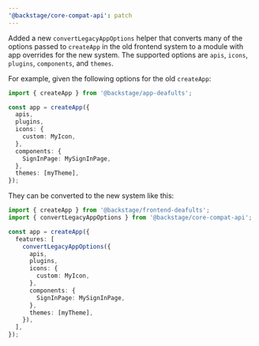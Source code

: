 ```yaml
---
'@backstage/core-compat-api': patch
---
```


Added a new `convertLegacyAppOptions` helper that converts many of the options passed to `createApp` in the old frontend system to a module with app overrides for the new system. The supported options are `apis`, `icons`, `plugins`, `components`, and `themes`.

For example, given the following options for the old `createApp`:

```ts
import { createApp } from '@backstage/app-deafults';

const app = createApp({
  apis,
  plugins,
  icons: {
    custom: MyIcon,
  },
  components: {
    SignInPage: MySignInPage,
  },
  themes: [myTheme],
});
```

They can be converted to the new system like this:

```ts
import { createApp } from '@backstage/frontend-deafults';
import { convertLegacyAppOptions } from '@backstage/core-compat-api';

const app = createApp({
  features: [
    convertLegacyAppOptions({
      apis,
      plugins,
      icons: {
        custom: MyIcon,
      },
      components: {
        SignInPage: MySignInPage,
      },
      themes: [myTheme],
    }),
  ],
});
```

